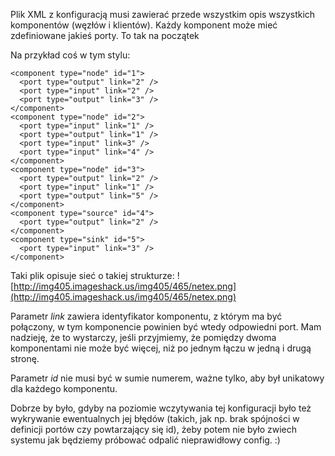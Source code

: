 Plik XML z konfiguracją musi zawierać przede wszystkim opis wszystkich komponentów (węzłów i klientów). Każdy komponent może mieć zdefiniowane jakieś porty. To tak na początek

Na przykład coś w tym stylu:
```
<component type="node" id="1">
  <port type="output" link="2" />
  <port type="input" link="2" />
  <port type="output" link="3" />
</component>
<component type="node" id="2">
  <port type="input" link="1" />
  <port type="output" link="1" />
  <port type="input" link=3" />
  <port type="input" link="4" />
</component>
<component type="node" id="3">
  <port type="output" link="2" />
  <port type="input" link="1" />
  <port type="output" link="5" />
</component>
<component type="source" id="4">
  <port type="output" link="2" />
</component>
<component type="sink" id="5">
  <port type="input" link="3" />
</component>
```

Taki plik opisuje sieć o takiej strukturze:
![http://img405.imageshack.us/img405/465/netex.png](http://img405.imageshack.us/img405/465/netex.png)


Parametr _link_ zawiera identyfikator komponentu, z którym ma być połączony, w tym komponencie powinien być wtedy odpowiedni port. Mam nadzieję, że to wystarczy, jeśli przyjmiemy, że pomiędzy dwoma komponentami nie może być więcej, niż po jednym łączu w jedną i drugą stronę.

Parametr _id_ nie musi być w sumie numerem, ważne tylko, aby był unikatowy dla każdego komponentu.

Dobrze by było, gdyby na poziomie wczytywania tej konfiguracji było też wykrywanie ewentualnych jej błędów (takich, jak np. brak spójności w definicji portów czy powtarzający się id), żeby potem nie było zwiech systemu jak będziemy próbować odpalić nieprawidłowy config. :)